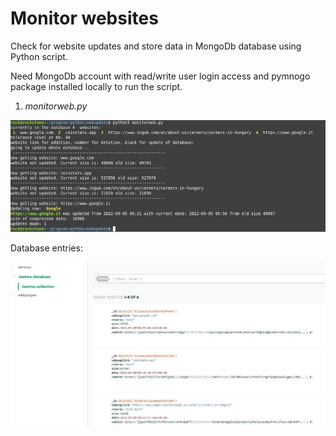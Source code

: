 # Monitor websites

Check for website updates and store data in MongoDb database using Python script.

Need MongoDb account with read/write user login access and pymnogo package installed locally to run the script. 

1. *monitorweb.py*

![](https://github.com/econexpert/monitorwebsites/blob/main/images/monitorchanges.jpg)

Database entries: 

![](https://github.com/econexpert/monitorwebsites/blob/main/images/testme-database.jpg)

